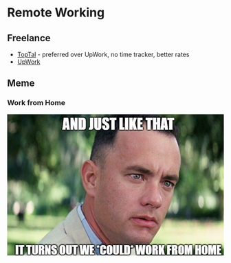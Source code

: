 # Remote Working

## Freelance

- [TopTal](https://www.toptal.com/) - preferred over UpWork, no time tracker, better rates
- [UpWork](https://www.upwork.com/)

## Meme

### Work from Home

![Work from Home](images/forest_gump_just_like_that_could_work_from_home.jpeg)
